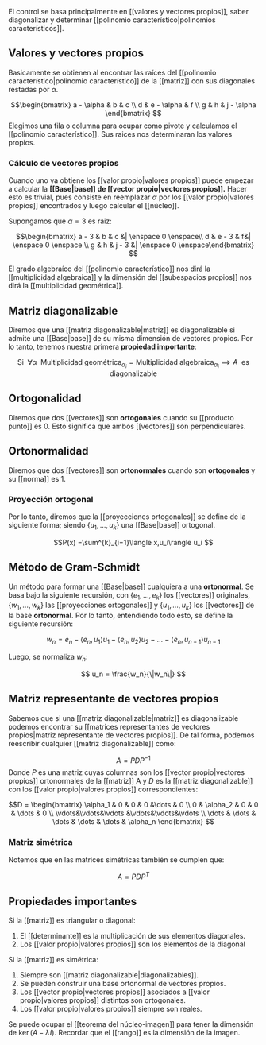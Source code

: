 
El control se basa principalmente en [[valores y vectores propios]], saber diagonalizar y determinar [[polinomio característico|polinomios característicos]]. 

## Valores y vectores propios 

Basicamente se obtienen al encontrar las raíces del [[polinomio característico|polinomio característico]] de la [[matriz]] con sus diagonales restadas por $\alpha$. 

$$\begin{bmatrix} a - \alpha & b & c \\ d & e - \alpha & f \\ g & h & j - \alpha \end{bmatrix} $$ 
Elegimos una fila o columna para ocupar como pivote y calculamos el [[polinomio característico]]. Sus raices nos determinaran los valores propios.  

### Cálculo de vectores propios 

Cuando uno ya obtiene los [[valor propio|valores propios]] puede empezar a calcular la **[[Base|base]]  de [[vector propio|vectores propios]].**  Hacer esto es trivial, pues consiste en reemplazar $\alpha$ por los [[valor propio|valores propios]] encontrados y luego calcular el [[núcleo]]. 

Supongamos que $\alpha = 3$ es raiz: 

$$\begin{bmatrix} a - 3 & b & c &| \enspace 0 \enspace\\ d & e - 3 & f&| \enspace 0 \enspace \\ g & h & j - 3 &| \enspace 0 \enspace\end{bmatrix} $$

El grado algebraíco del [[polinomio característico]] nos dirá la [[multiplicidad algebraica]] y la dimensión del [[subespacios propios]] nos dirá la [[multiplicidad geométrica]]. 

## Matriz diagonalizable 

Diremos que una [[matriz diagonalizable|matriz]] es diagonalizable si admite una [[Base|base]] de su misma dimensión de vectores propios. Por lo tanto, tenemos nuestra primera **propiedad importante**: 

$$\text{Si}\enspace\forall\alpha\enspace\text{Multiplicidad geométrica}_{\alpha_i} = \text{Multiplicidad algebraica}_{\alpha_i}\implies A\enspace\text{es diagonalizable} $$ 
## Ortogonalidad 

Diremos que dos [[vectores]] son **ortogonales** cuando su [[producto punto]] es 0. Esto significa que ambos [[vectores]] son perpendiculares. 

## Ortonormalidad 

Diremos que dos [[vectores]] son **ortonormales** cuando son **ortogonales** y su [[norma]] es 1. 

### Proyección ortogonal 

Por lo tanto, diremos que la [[proyecciones ortogonales]] se define de la siguiente forma; siendo $\lbrace u_1,\dots,u_k\rbrace$ una [[Base|base]] ortogonal. 

$$P(x) =\sum^{k}_{i=1}\langle x,u_i\rangle u_i $$ 
## Método de Gram-Schmidt

Un método para formar una [[Base|base]] cualquiera a una **ortonormal**. Se basa bajo la siguiente recursión, con $\lbrace e_1,\dots,e_k\rbrace$ los [[vectores]] originales, $\lbrace w_1,\dots,w_k\rbrace$ las [[proyecciones ortogonales]] y $\lbrace u_1,\dots,u_k\rbrace$ los [[vectores]] de la base **ortonormal**. Por lo tanto, entendiendo todo esto, se define la siguiente recursión: 


$$ w_n =e_n - \langle e_n,u_1 \rangle u_1 - \langle e_n,u_2 \rangle u_2 - \dots - \langle e_n,u_{n-1} \rangle u_{n-1} $$

Luego, se normaliza $w_n$: 

$$ u_n = \frac{w_n}{\|w_n\|} $$

## Matriz representante de vectores propios

Sabemos que si una [[matriz diagonalizable|matriz]] es diagonalizable podemos encontrar su [[matrices representantes de vectores propios|matriz representante de vectores propios]]. De tal forma, podemos reescribir cualquier [[matriz diagonalizable]] como: 

$$ A = PDP^{-1}$$ 
Donde $P$ es una matriz cuyas columnas son los [[vector propio|vectores propios]] ortonormales de la [[matriz]] A y $D$ es la [[matriz diagonalizable]] con los [[valor propio|valores propios]] correspondientes: 

$$D = \begin{bmatrix} \alpha_1 & 0 & 0 & 0 &\dots & 0  \\ 0 & \alpha_2 & 0 & 0 & \dots & 0 \\ \vdots&\vdots&\vdots &\vdots&\vdots&\vdots \\ \dots & \dots & \dots & \dots & \dots & \alpha_n \end{bmatrix} 
$$
### Matriz simétrica 

Notemos que en las matrices simétricas también se cumplen que: 

$$ A = PDP^T $$ 
## Propiedades importantes 

Si la [[matriz]] es triangular o diagonal: 
1. El [[determinante]] es la multiplicación de sus elementos diagonales. 
2. Los [[valor propio|valores propios]] son los elementos de la diagonal 

Si la [[matriz]] es simétrica: 
1. Siempre son [[matriz diagonalizable|diagonalizables]]. 
2. Se pueden construir una base ortonormal de vectores propios. 
3. Los [[vector propio|vectores propios]] asociados a [[valor propio|valores propios]] distintos son ortogonales. 
4. Los [[valor propio|valores propios]] siempre son reales. 

Se puede ocupar el [[teorema del núcleo-imagen]] para tener la dimensión de $\ker (A-\lambda I)$. Recordar que el [[rango]] es la dimensión de la imagen.  